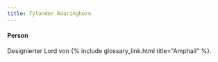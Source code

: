 ```yaml
---
title: Tylander Roaringhorn
---
```


#### Person <i class="fas fa-user-alt"></i>

Designierter Lord von {% include glossary_link.html title="Amphail" %}.
